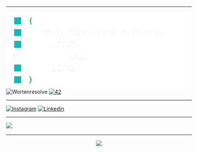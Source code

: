 <div align="left">

---
<img align="left" src="./readmenb.png" width="500"/>

![Wortenresolve](https://img.shields.io/badge/WortenResolve-darkblue) 
<a href='https://profile.intra.42.fr/users/adamarqu' target="_blank"><img alt='42' src='https://img.shields.io/badge/Porto-100000?style=flat-square&logo=42&logoColor=white&labelColor=000000&color=000000'/></a> 

---
[![Instagram](https://skillicons.dev/icons?i=instagram&theme=light)](https://instagram.com/adao__goncalves)
[![Linkedin](https://skillicons.dev/icons?i=linkedin&theme=light)](https://www.linkedin.com/in/ad%C3%A3o-gon%C3%A7alves-639b05331?utm_source=share&utm_campaign=share_via&utm_content=profile&utm_medium=android_app&original_referer=)

---
<p align="left">
  <a href="#" style="pointer-events: none;">
    <img src="https://skillicons.dev/icons?i=c,powershell,vim,neovim,ubuntu,windows,git,github" />
  </a>
</p> 
<!--
![ShellScript](https://ziadoua.github.io/m3-Markdown-Badges/badges/Shell/shell3.svg)
![C](https://ziadoua.github.io/m3-Markdown-Badges/badges/C/c1.svg)
<br/>
![vim](https://ziadoua.github.io/m3-Markdown-Badges/badges/Vim/vim3.svg)
![nvim](https://ziadoua.github.io/m3-Markdown-Badges/badges/Neovim/neovim3.svg)
![vsc](https://ziadoua.github.io/m3-Markdown-Badges/badges/VisualStudio/visualstudio3.svg)
-->

---
<!-- 
![](https://github-readme-stats.vercel.app/api?username=AdaoG0n&theme=city_lights&hide_border=true&include_all_commits=true&count_private=true)
![](https://github-readme-streak-stats.herokuapp.com/?user=AdaoG0n&theme=city_lights&hide_border=true)<br/>
![](https://github-readme-stats.vercel.app/api/top-langs/?username=AdaoG0n&theme=city_lights&hide_border=true&include_all_commits=true&count_private=true&layout=compact)<br/>
-->
<div align="center">
  
  ![](https://visitcount.itsvg.in/api?id=AdaoG0n&icon=7&color=1)
</div>
</div>
